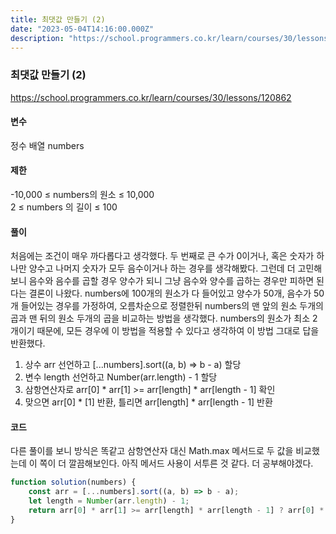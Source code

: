 ```yaml
---
title: 최댓값 만들기 (2)
date: "2023-05-04T14:16:00.000Z"
description: "https://school.programmers.co.kr/learn/courses/30/lessons/120862"
---
```

### 최댓값 만들기 (2)    
https://school.programmers.co.kr/learn/courses/30/lessons/120862    
    
#### 변수    
정수 배열 numbers    
    
#### 제한    
-10,000 ≤ numbers의 원소 ≤ 10,000    
2 ≤ numbers 의 길이 ≤ 100    
    
#### 풀이    
처음에는 조건이 매우 까다롭다고 생각했다. 두 번째로 큰 수가 0이거나, 혹은 숫자가 하나만 양수고 나머지 숫자가 모두 음수이거나 하는 경우를 생각해봤다. 그런데 더 고민해보니 음수와 음수를 곱할 경우 양수가 되니 그냥 음수와 양수를 곱하는 경우만 피하면 된다는 결론이 나왔다. numbers에 100개의 원소가 다 들어있고 양수가 50개, 음수가 50개 들어있는 경우를 가정하여, 오름차순으로 정렬한뒤 numbers의 맨 앞의 원소 두개의 곱과 맨 뒤의 원소 두개의 곱을 비교하는 방법을 생각했다. numbers의 원소가 최소 2개이기 때문에, 모든 경우에 이 방법을 적용할 수 있다고 생각하여 이 방법 그대로 답을 반환했다.    
1. 상수 arr 선언하고 [...numbers].sort((a, b) => b - a) 할당    
2. 변수 length 선언하고 Number(arr.length) - 1 할당    
3. 삼항연산자로 arr[0] * arr[1] >= arr[length] * arr[length - 1] 확인    
4. 맞으면 arr[0] * [1] 반환, 틀리면 arr[length] * arr[length - 1] 반환    
    
#### 코드    
다른 풀이를 보니 방식은 똑같고 삼항연산자 대신 Math.max 메서드로 두 값을 비교했는데 이 쪽이 더 깔끔해보인다. 아직 메서드 사용이 서투른 것 같다. 더 공부해야겠다.    
```JavaScript
function solution(numbers) {
    const arr = [...numbers].sort((a, b) => b - a);
    let length = Number(arr.length) - 1;
    return arr[0] * arr[1] >= arr[length] * arr[length - 1] ? arr[0] * arr[1] : arr[length] * arr[length - 1];
}
```